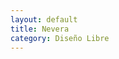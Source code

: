 ```yaml
---
layout: default
title: Nevera
category: Diseño Libre
---
```


        
<img src="http://josemdev.com/mirkopf/disenos_libres/nevera2.jpg" class="inline-left" title="" alt="" />
 
